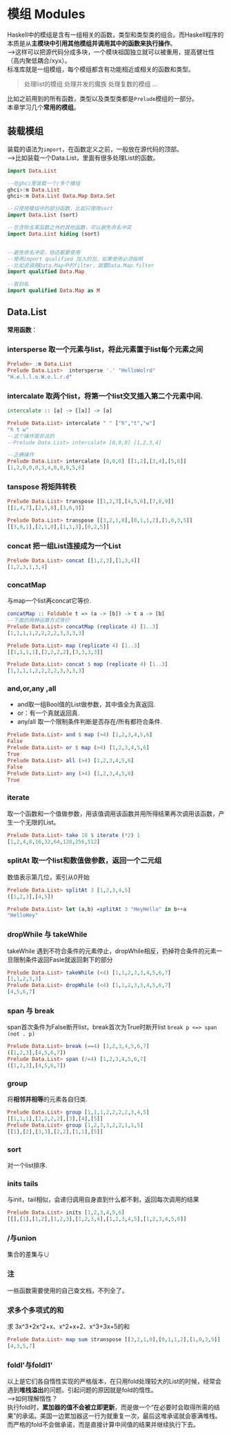 # 模组 Modules
Haskell中的模组是含有一组相关的函数，类型和类型类的组合。而Haskell程序的本质是从**主模块中引用其他模组并调用其中的函数来执行操作**。  
——>这样可以把源代码分成多块，一个模块祖国独立就可以被重用，提高健壮性（高内聚低耦合/xyx）。  
标准库就是一组模组，每个模组都含有功能相近或相关的函数和类型。
>处理list的模组
>处理并发的魔族
>处理复数的模组
>...

比如之前用到的所有函数，类型以及类型类都是`Prelude`模组的一部分。  
本章学习几个**常用的模组**。

## 装载模组
装载的语法为`import`，在函数定义之前，一般放在源代码的顶部。  
——>比如装载一个Data.List，里面有很多处理List的函数。

```Haskell
import Data.List

--在ghci里装载一个/多个模组
ghci>:m Data.List
ghci>:m Data.List Data.Map Data.Set

--只使用模组中的部分函数，比如只使用sort
import Data.List (sort)

--包含除去某函数之外的其他函数，可以避免命名冲突
import Data.List hiding (sort)


--避免命名冲突，但还都要使用
--使用import qualified 加入的包，如果使用必须指明
--比如说调用Data.Map中的filter，就要Data.Map.filter
import qualified Data.Map

--取别名
import qualified Data.Map as M
```
## Data.List
**常用函数**：  
### intersperse 取一个元素与list，将此元素置于list每个元素之间
```Haskell
Prelude> :m Data.List
Prelude Data.List>  intersperse '.' "HelloWolrd"
"H.e.l.l.o.W.o.l.r.d"
```
### intercalate 取两个list，将第一个list交叉插入第二个元素中间.
```Haskell
intercalate :: [a] -> [[a]] -> [a]

Prelude Data.List> intercalate " " ["h","t","w"]
"h t w"
--这个操作是非法的
--Prelude Data.List> intercalate [0,0,0] [1,2,3,4]

--正确操作
Prelude Data.List> intercalate [0,0,0] [[1,2],[3,4],[5,6]]
[1,2,0,0,0,3,4,0,0,0,5,6]
```
### tanspose 将矩阵转秩
```Haskell
Prelude Data.List> transpose [[1,2,3],[4,5,6],[7,8,9]]
[[1,4,7],[2,5,8],[3,6,9]]

Prelude Data.List> transpose [[3,2,1,0],[0,1,1,2],[1,0,3,5]]
[[3,0,1],[2,1,0],[1,1,3],[0,2,5]]
```
### concat 把一组List连接成为一个List
```Haskell
Prelude Data.List> concat [[1,2,3],[1,3,4]]
[1,2,3,1,3,4]
```
### concatMap
与map一个list再concat它等价.    
```Haskell
concatMap :: Foldable t => (a -> [b]) -> t a -> [b]
--下面的两种运算方式等价
Prelude Data.List> concatMap (replicate 4) [1..3]
[1,1,1,1,2,2,2,2,3,3,3,3]

Prelude Data.List> map (replicate 4) [1..3] 
[[1,1,1,1],[2,2,2,2],[3,3,3,3]]

Prelude Data.List> concat $ map (replicate 4) [1..3] 
[1,1,1,1,2,2,2,2,3,3,3,3]
```
### and,or,any ,all
- and取一组Bool值的List做参数，其中值全为真返回.
- or：有一个真就返回真.
- any/all 取一个限制条件判断是否存在/所有都符合条件.
```Haskell
Prelude Data.List> and $ map (>4) [1,2,3,4,5,6]
False
Prelude Data.List> or $ map (>4) [1,2,3,4,5,6]
True
Prelude Data.List> all (>4) [1,2,3,4,5,6]
False
Prelude Data.List> any (>4) [1,2,3,4,5,6]
True
```

### iterate
取一个函数和一个值做参数，用该值调用该函数并用所得结果再次调用该函数，产生一个无限的List。
```Haskell
Prelude Data.List> take 10 $ iterate (*2) 1
[1,2,4,8,16,32,64,128,256,512]
```
### splitAt 取一个list和数值做参数，返回一个二元组
数值表示第几位，索引从0开始
```Haskell
Prelude Data.List> splitAt 3 [1,2,3,4,5]
([1,2,3],[4,5])

Prelude Data.List> let (a,b) =splitAt 3 "HeyHello" in b++a
"HelloHey"
```
### dropWhile 与 takeWhile
takeWhile 遇到不符合条件的元素停止，dropWhile相反，扔掉符合条件的元素一旦限制条件返回Fasle就返回剩下的部分
```Haskell
Prelude Data.List> takeWhile (<4) [1,1,2,3,3,4,5,6,7]
[1,1,2,3,3]
Prelude Data.List> dropWhile (<4) [1,1,2,3,3,4,5,6,7]
[4,5,6,7]
```

### span 与 break
span首次条件为False断开list，break首次为True时断开list
`break p <=> span (not . p)`
```Haskell
Prelude Data.List> break (==4) [1,2,3,4,5,6,7]
([1,2,3],[4,5,6,7])
Prelude Data.List> span (/=4) [1,2,3,4,5,6,7]
([1,2,3],[4,5,6,7])
```

### group
将**相邻并相等**的元素各自归类.
```Haskell
Prelude Data.List> group [1,1,1,2,2,2,2,3,4,5]
[[1,1,1],[2,2,2,2],[3],[4],[5]]
Prelude Data.List> group [1,2,3,3,2,2,1,1,5]
[[1],[2],[3,3],[2,2],[1,1],[5]]
```

### sort 
对一个list排序.
### inits tails 
与init，tail相似，会递归调用自身直到什么都不剩，返回每次调用的结果
```Haskell
Prelude Data.List> inits [1,2,3,4,5,6]
[[],[1],[1,2],[1,2,3],[1,2,3,4],[1,2,3,4,5],[1,2,3,4,5,6]]
```

### /与union
集合的差集与∪

### 注
一些函数需要使用的自己查文档，不列全了。
### 求多个多项式的和
求 3x^3+2x^2+x、x^2+x+2、x^3+3x+5的和
```Haskell
Prelude Data.List> map sum $transpose [[3,2,1,0],[0,1,1,2],[1,0,3,5]]
[4,3,5,7]
```

### foldl'与foldl1'
以上是它们各自惰性实现的严格版本，在只用fold处理较大的List的时候，经常会遇到**堆栈溢出**的问题。引起问题的原因就是fold的惰性。  
——>如何理解惰性？   
执行fold时，**累加器的值不会被立即更新**，而是做一个“在必要时会取得所需的结果”的承诺。美国一边累加器这一行为就重复一次，最后这堆承诺就会塞满堆栈。而严格的fold不会做承诺，而是直接计算中间值的结果并继续执行下去。

